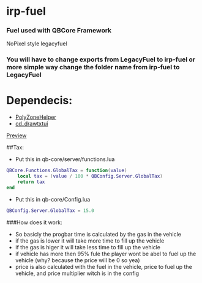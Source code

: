# irp-fuel
### Fuel used with QBCore Framework
NoPixel style legacyfuel
### You will have to change exports from LegacyFuel to irp-fuel or more simple way change the folder name from irp-fuel to LegacyFuel
# Dependecis:
- [PolyZoneHelper](https://github.com/bashenga/polyzonehelper)
- [cd_drawtxtui](https://github.com/ImpulseFPS/cd_drawtextui)


[Preview](https://imgur.com/a/zapOyHT)

##Tax:
- Put this in qb-core/server/functions.lua
```lua
QBCore.Functions.GlobalTax = function(value)
	local tax = (value / 100 * QBConfig.Server.GlobalTax)
	return tax
end
```
- Put this in qb-core/Config.lua
```lua
QBConfig.Server.GlobalTax = 15.0
```

###How does it work:
- So basicly the progbar time is calculated by the gas in the vehicle
- if the gas is lower it will take more time to fill up the vehicle
- if the gas is higer it will take less time to fill up the vehicle
- if vehicle has more then 95% fule the player wont be abel to fuel up the vehicle (why? because the price will be 0 so yea)
- price is also calculated with the fuel in the vehicle, price to fuel up the vehicle, and price multiplier witch is in the config
